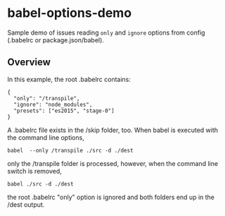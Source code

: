 # babel-options-demo
Sample demo of issues reading ```only``` and ```ignore``` options from config (.babelrc or package.json/babel).

## Overview
In this example, the root .babelrc contains:
```
{
  "only": "/transpile",
  "ignore": "node_modules",
  "presets": ["es2015", "stage-0"]
}
```
A .babelrc file exists in the /skip folder, too.
When babel is executed with the command line options,
```
babel  --only /transpile ./src -d ./dest
```
only the /transpile folder is processed, however, when the command line switch is removed,
```
babel ./src -d ./dest
```
the root .babelrc "only" option is ignored and both folders end up in the /dest output.
